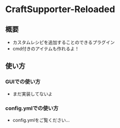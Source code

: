 # CraftSupporter-Reloaded
## 概要
- カスタムレシピを追加することのできるプラグイン
- cmd付きのアイテムも作れるよ！

## 使い方
### GUIでの使い方
- まだ実装してないよ
### config.ymlでの使い方
- config.ymlをご覧ください...
